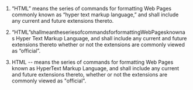 1. “HTML” means the series of commands for formatting Web Pages commonly known as “hyper text markup language,” and shall include any current and future extensions thereto.

2. “HTML”shallmeantheseriesofcommandsforformattingWebPagesknownas Hyper Text Markup Language, and shall include any current and future extensions thereto whether or not the extensions are commonly viewed as “official”.

3. HTML -- means the series of commands for formatting Web Pages known as HyperText Markup Language, and shall include any current and future extensions thereto, whether or not the extensions are commonly viewed as "official".